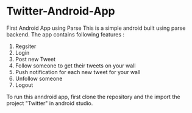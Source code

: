 # Twitter-Android-App
First Android App using Parse
This is a simple android built using parse backend.
The app contains following features :
  1. Regsiter
  2. Login
  3. Post new Tweet
  4. Follow someone to get their tweets on your wall
  5. Push notification for each new tweet for your wall
  6. Unfollow someone
  7. Logout
  
To run this anndroid app, first clone the repository and the import the project "Twitter" in android studio.
